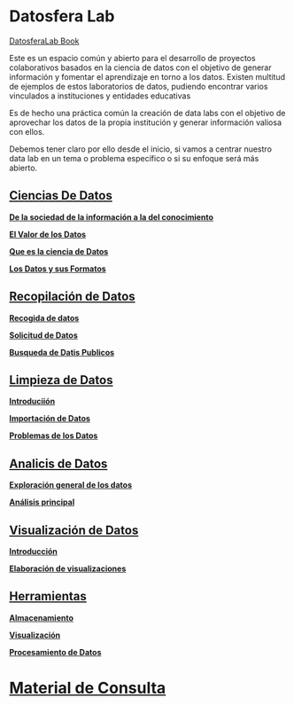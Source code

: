 # Datosfera Lab

[DatosferaLab Book](https://wikimediacolombia.gitbook.io/datosferalab/)


Este es un espacio común y abierto para el desarrollo de proyectos colaborativos basados en la ciencia de datos con el objetivo de generar información y fomentar el aprendizaje en torno a los datos. Existen multitud de ejemplos de estos laboratorios de datos, pudiendo encontrar varios vinculados a instituciones y entidades educativas

Es de hecho una práctica común la creación de data labs con el objetivo de aprovechar los datos de la propia institución y generar información valiosa con ellos.&#x20;

Debemos tener claro por ello desde el inicio, si vamos a centrar nuestro data lab en un tema o problema específico o si su enfoque será más abierto.


## [Ciencias De Datos](https://wikimediacolombia.gitbook.io/datosferalab/ciencia-de-datos/quickstart)

[**De la sociedad de la información a la del conocimiento**](https://wikimediacolombia.gitbook.io/datosferalab/ciencia-de-datos/quickstart)

[**El Valor de los Datos**](https://wikimediacolombia.gitbook.io/datosferalab/ciencia-de-datos/publish-your-docs)

[**Que es la ciencia de Datos**](https://wikimediacolombia.gitbook.io/datosferalab/ciencia-de-datos/que-es-la-ciencia-de-datos)

[**Los Datos y sus Formatos**](https://wikimediacolombia.gitbook.io/datosferalab/ciencia-de-datos/los-datos-y-sus-formatos)


## [Recopilación de Datos](https://wikimediacolombia.gitbook.io/datosferalab/recopilacion-de-datos/editor)

[**Recogida de datos**](https://wikimediacolombia.gitbook.io/datosferalab/recopilacion-de-datos/editor)

[**Solicitud de Datos**](https://wikimediacolombia.gitbook.io/datosferalab/recopilacion-de-datos/markdown)

[**Busqueda de Datis Publicos**](https://wikimediacolombia.gitbook.io/datosferalab/recopilacion-de-datos/images-and-media)

## [**Limpieza de Datos**](https://wikimediacolombia.gitbook.io/datosferalab/limpieza-de-datos/editor)


[**Introduciión**](https://wikimediacolombia.gitbook.io/datosferalab/limpieza-de-datos/editor)

[**Importación de Datos**](https://wikimediacolombia.gitbook.io/datosferalab/limpieza-de-datos/editor-1)

[**Problemas de los Datos**](https://wikimediacolombia.gitbook.io/datosferalab/limpieza-de-datos/markdown)


## [**Analicis de Datos**](https://wikimediacolombia.gitbook.io/datosferalab/analisis-de-datos/editor)

[**Exploración general de los datos**](https://wikimediacolombia.gitbook.io/datosferalab/analisis-de-datos/editor)


[**Análisis principal**](https://wikimediacolombia.gitbook.io/datosferalab/analisis-de-datos/markdown)

## [**Visualización de Datos**](https://wikimediacolombia.gitbook.io/datosferalab/visualizacion-de-datos/editor)

[**Introducción**](https://wikimediacolombia.gitbook.io/datosferalab/visualizacion-de-datos/editor)

[**Elaboración de visualizaciones**](https://wikimediacolombia.gitbook.io/datosferalab/visualizacion-de-datos/editor-1)


## [**Herramientas**]()

[**Almacenamiento**](https://wikimediacolombia.gitbook.io/datosferalab/herramientas/editor)

[**Visualización**](https://wikimediacolombia.gitbook.io/datosferalab/herramientas/editor-1)

[**Procesamiento de Datos**](https://wikimediacolombia.gitbook.io/datosferalab/herramientas/editor-2)


# [**Material de Consulta**](https://wikimediacolombia.gitbook.io/datosferalab/material-de-consulta)
